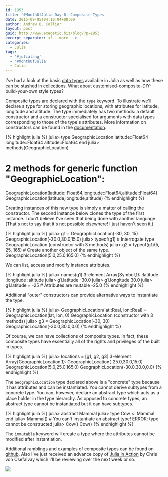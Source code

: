 ```yaml
---
id: 1953
title: '#MonthOfJulia Day 6: Composite Types'
date: 2015-09-05T04:10:04+00:00
author: Andrew B. Collier
layout: post
guid: http://www.exegetic.biz/blog/?p=1953
excerpt_separator: <!-- more -->
categories:
  - Julia
tags:
  - '#julialang'
  - '#MonthOfJulia'
  - Julia
---
```


<!-- more -->

I've had a look at the basic [data types](http://www.exegetic.biz/blog/2015/09/monthofjulia-day-03-variables-and-data-types/) available in Julia as well as how these can be stashed in [collections](http://www.exegetic.biz/blog/2015/09/monthofjulia-day-05-collections/). What about customised-composite-DIY-build-your-own style types?

Composite types are declared with the `type` keyword. To illustrate we'll declare a type for storing geographic locations, with attributes for latitude, longitude and altitude. The type immediately has two methods: a default constructor and a constructor specialised for arguments with data types corresponding to those of the type's attributes. More information on constructors can be found in the [documentation](http://julia.readthedocs.org/en/latest/manual/constructors/).
  
{% highlight julia %}
julia> type GeographicLocation
        latitude::Float64
        longitude::Float64
        altitude::Float64
       end
julia> methods(GeographicLocation)
# 2 methods for generic function "GeographicLocation":
GeographicLocation(latitude::Float64,longitude::Float64,altitude::Float64)
GeographicLocation(latitude,longitude,altitude)
{% endhighlight %}
  
Creating instances of this new type is simply a matter of calling the constructor. The second instance below clones the type of the first instance. I don't believe I've seen that being done with another language. (That's not to say that it's not possible elsewhere! I just haven't seen it.)
  
{% highlight julia %}
julia> g1 = GeographicLocation(-30, 30, 15)
GeographicLocation(-30.0,30.0,15.0)
julia> typeof(g1) # Interrogate type
GeographicLocation (constructor with 3 methods)
julia> g2 = typeof(g1)(5, 25, 165) # Create another object of the same type.
GeographicLocation(5.0,25.0,165.0)
{% endhighlight %}
  
We can list, access and modify instance attributes.
  
{% highlight julia %}
julia> names(g1)
3-element Array{Symbol,1}:
 :latitude
 :longitude
 :altitude
julia> g1.latitude
-30.0
julia> g1.longitude
30.0
julia> g1.latitude = -25 # Attributes are mutable
-25.0
{% endhighlight %}

Additional "outer" constructors can provide alternative ways to instantiate the type.
  
{% highlight julia %}
julia> GeographicLocation(lat::Real, lon::Real) = GeographicLocation(lat, lon, 0)
GeographicLocation (constructor with 3 methods)
julia> g3 = GeographicLocation(-30, 30)
GeographicLocation(-30.0,30.0,0.0)
{% endhighlight %}

Of course, we can have collections of composite types. In fact, these composite types have essentially all of the rights and privileges of the built in types.
  
{% highlight julia %}
julia> locations = [g1, g2, g3]
3-element Array{GeographicLocation,1}:
 GeographicLocation(-25.0,30.0,15.0)
 GeographicLocation(5.0,25.0,165.0)
 GeographicLocation(-30.0,30.0,0.0)
{% endhighlight %}

The `GeographicLocation` type declared above is a "concrete" type because it has attributes and can be instantiated. You cannot derive subtypes from a concrete type. You can, however, declare an abstract type which acts as a place holder in the type hierarchy. As opposed to concrete types, an abstract type cannot be instantiated but it can have subtypes.
  
{% highlight julia %}
julia> abstract Mammal
julia> type Cow <: Mammal
       end
julia> Mammal() # You can't instantiate an abstract type!
ERROR: type cannot be constructed
julia> Cow()
Cow()
{% endhighlight %}

The `immutable` keyword will create a type where the attributes cannot be modified after instantiation.

Additional ramblings and examples of composite types can be found on [github](https://github.com/DataWookie/MonthOfJulia). Also I've just received an advance copy of [Julia in Action](https://www.manning.com/books/julia-in-action) by Chris von Csefalvay which I'll be reviewing over the next week or so.

<img src="{{ site.baseurl }}/static/img/2015/09/Learn_Julia_meap.jpg" >